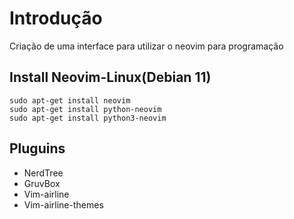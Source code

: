 # Introdução
Criação de uma interface para utilizar o neovim para programação

## Install Neovim-Linux(Debian 11)
>	
	sudo apt-get install neovim
	sudo apt-get install python-neovim
	sudo apt-get install python3-neovim

## Pluguins 
- NerdTree
- GruvBox
- Vim-airline
- Vim-airline-themes
